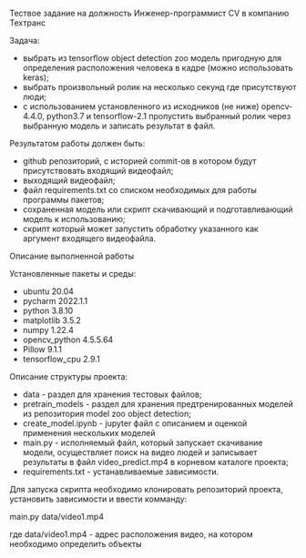 Тествое задание на должность Инженер-программист CV в компанию Техтранс

Задача:
- выбрать из tensorflow object detection zoo модель пригодную для определения расположения человека в кадре (можно использовать keras);
- выбрать произвольный ролик на несколько секунд где присутствуют люди;
- с использованием установленного из исходников (не ниже) opencv-4.4.0, python3.7 и tensorflow-2.1 пропустить выбранный ролик через выбранную модель и записать результат в файл.

Результатом работы должен быть:
- github репозиторий, с историей commit-ов в котором будут присутствовать входящий видеофайл;
- выходящий видеофайл; 
- файл requirements.txt со списком необходимых для работы программы пакетов;
- сохраненная модель или скрипт скачивающий и подготавливающий модель к использованию; 
- скрипт который может запустить обработку указанного как аргумент входящего видеофайла.

Описание выполненной работы

Установленные пакеты и среды:
- ubuntu 20.04
- pycharm 2022.1.1
- python 3.8.10
- matplotlib 3.5.2
- numpy 1.22.4
- opencv_python 4.5.5.64
- Pillow 9.1.1
- tensorflow_cpu 2.9.1

Описание структуры проекта:
- data - раздел для хранения тестовых файлов;
- pretrain_models - раздел для хранения предтренированных моделей из репозитория model zoo object detection;
- create_model.ipynb - jupyter файл с описанием и оценкой применения нескольких моделей
- main.py - исполняемый файл, который запускает скачивание модели, осуществляет поиск на видео людей и записывает результаты в файл video_predict.mp4 в корневом каталоге проекта;
- requirements.txt - устанавливаемые зависимости.

Для запуска скрипта необходимо клонировать репозиторий проекта, установить зависимости и ввести комманду: 

main.py data/video1.mp4

где data/video1.mp4 - адрес расположения видео, на котором необходимо определить объекты
